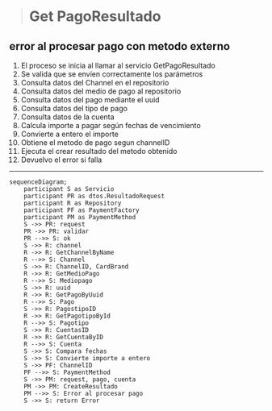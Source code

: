 > # Get PagoResultado

## error al procesar pago con metodo externo
1. El proceso se inicia al llamar al servicio GetPagoResultado
2. Se valida que se envíen correctamente los parámetros
3. Consulta datos del Channel en el repositorio 
4. Consulta datos del medio de pago al repositorio
5. Consulta datos del pago mediante el uuid
6. Consulta datos del tipo de pago
7. Consulta datos de la cuenta 
8. Calcula importe a pagar según fechas de vencimiento
9. Convierte a entero el importe 
10. Obtiene el metodo de pago segun channelID
11. Ejecuta el crear resultado del metodo obtenido
12. Devuelvo el error si falla

***

```mermaid
sequenceDiagram;
    participant S as Servicio
    participant PR as dtos.ResultadoRequest
    participant R as Repository
    participant PF as PaymentFactory
    participant PM as PaymentMethod
    S ->> PR: request
    PR ->> PR: validar
    PR -->> S: ok
    S ->> R: channel
    R ->> R: GetChannelByName
    R -->> S: Channel
    S ->> R: ChannelID, CardBrand
    R ->> R: GetMedioPago
    R -->> S: Mediopago
    S ->> R: uuid
    R ->> R: GetPagoByUuid
    R -->> S: Pago
    S ->> R: PagostipoID
    R ->> R: GetPagotipoById
    R -->> S: Pagotipo
    S ->> R: CuentasID
    R ->> R: GetCuentaByID
    R -->> S: Cuenta
    S ->> S: Compara fechas
    S ->> S: Convierte importe a entero
    S ->> PF: ChannelID
    PF -->> S: PaymentMethod
    S ->> PM: request, pago, cuenta
    PM ->> PM: CreateResultado
    PM -->> S: Error al procesar pago
    S ->> S: return Error
        
```